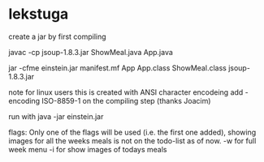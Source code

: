 # lekstuga

create a jar by first compiling

javac -cp jsoup-1.8.3.jar ShowMeal.java App.java

jar -cfme einstein.jar manifest.mf App App.class ShowMeal.class jsoup-1.8.3.jar

note for linux users this is created with ANSI character encodeing 
add -encoding ISO-8859-1 on the compiling step (thanks Joacim)

run with 
java -jar einstein.jar

flags:
Only one of the flags will be used (i.e. the first one added), showing images for all the weeks meals is not on the todo-list as of now.
-w for full week menu
-i for show images of todays meals

